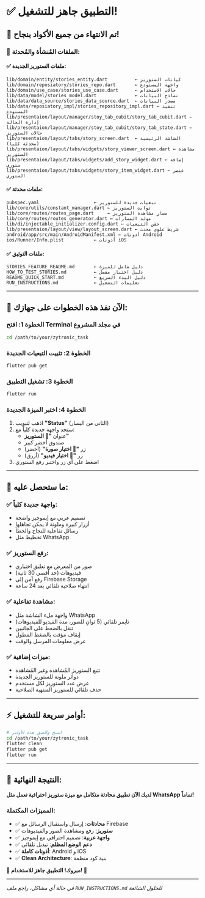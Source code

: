 # ✅ التطبيق جاهز للتشغيل!

## 🎉 تم الانتهاء من جميع الأكواد بنجاح!

### 📁 الملفات المُنشأة والمُحدثة:

#### ✅ ملفات الستوريز الجديدة:
```
lib/domain/entity/stories_entity.dart          ← كيانات الستوريز
lib/domain/reposiatory/stories_repo.dart       ← واجهة المستودع
lib/domain/use_case/stories_use_case.dart      ← حالات الاستخدام
lib/data/model/stories_model.dart              ← نماذج البيانات
lib/data/data_source/stories_data_source.dart  ← مصدر البيانات
lib/data/reposiatory_impl/stories_repository_impl.dart ← تنفيذ المستودع
lib/presentaion/layout/manager/stoy_tab_cubit/story_tab_cubit.dart ← إدارة الحالة
lib/presentaion/layout/manager/stoy_tab_cubit/story_tab_state.dart ← حالات الستوريز
lib/presentaion/layout/tabs/story_screen.dart  ← الشاشة الرئيسية (محدثة كلياً)
lib/presentaion/layout/tabs/widgets/story_viewer_screen.dart ← مشاهدة الستوريز
lib/presentaion/layout/tabs/widgets/add_story_widget.dart ← إضافة ستوري
lib/presentaion/layout/tabs/widgets/story_item_widget.dart ← عنصر الستوري
```

#### ✅ ملفات محدثة:
```
pubspec.yaml                    ← تبعيات جديدة للستوريز
lib/core/utils/constant_manager.dart ← ثوابت الستوريز
lib/core/routes/routes_page.dart     ← مسار مشاهدة الستوريز
lib/core/routes/routes_generator.dart ← مولد المسارات
lib/di/injectable_initializer.config.dart ← حقن التبعيات
lib/presentaion/layout/view/layout_screen.dart ← شريط علوي محدث
android/app/src/main/AndroidManifest.xml ← أذونات Android
ios/Runner/Info.plist           ← أذونات iOS
```

#### ✅ ملفات التوثيق:
```
STORIES_FEATURE_README.md       ← دليل شامل للميزة
HOW_TO_TEST_STORIES.md          ← دليل اختبار مفصل
README_QUICK_START.md           ← دليل البدء السريع
RUN_INSTRUCTIONS.md             ← تعليمات التشغيل
```

---

## 🚀 الآن نفذ هذه الخطوات على جهازك:

### الخطوة 1: افتح Terminal في مجلد المشروع
```bash
cd /path/to/your/zytronic_task
```

### الخطوة 2: تثبيت التبعيات الجديدة
```bash
flutter pub get
```

### الخطوة 3: تشغيل التطبيق
```bash
flutter run
```

### الخطوة 4: اختبر الميزة الجديدة
1. اذهب لتبويب **"Status"** (الثاني من اليسار)
2. ستجد واجهة جديدة كلياً مع:
   - عنوان **"📸 الستوريز"**
   - صندوق أخضر كبير
   - زر **"📸 اختيار صورة"** (أخضر)
   - زر **"🎥 اختيار فيديو"** (أزرق)
3. اضغط على أي زر واختبر رفع الستوري

---

## 🎯 ما ستحصل عليه:

### ✅ واجهة جديدة كلياً:
- تصميم عربي مع إيموجيز واضحة
- أزرار كبيرة وملونة لا يمكن تجاهلها
- رسائل تفاعلية للنجاح والخطأ
- تخطيط مثل WhatsApp

### ✅ رفع الستوريز:
- صور من المعرض مع تعليق اختياري
- فيديوهات (حد أقصى 30 ثانية)
- رفع آمن إلى Firebase Storage
- انتهاء صلاحية تلقائي بعد 24 ساعة

### ✅ مشاهدة تفاعلية:
- واجهة ملء الشاشة مثل WhatsApp
- تايمر تلقائي (5 ثوانِ للصور، مدة الفيديو للفيديوهات)
- تنقل بالضغط على الجانبين
- إيقاف مؤقت بالضغط المطول
- عرض معلومات المرسل والوقت

### ✅ ميزات إضافية:
- تتبع الستوريز المُشاهدة وغير المُشاهدة
- دوائر ملونة للستوريز الجديدة
- عرض عدد الستوريز لكل مستخدم
- حذف تلقائي للستوريز المنتهية الصلاحية

---

## ⚡ أوامر سريعة للتشغيل:

```bash
# انسخ والصق هذه الأوامر
cd /path/to/your/zytronic_task
flutter clean
flutter pub get
flutter run
```

---

## 🎉 النتيجة النهائية:

**لديك الآن تطبيق محادثة متكامل مع ميزة ستوريز احترافية تعمل مثل WhatsApp تماماً!**

### المميزات المكتملة:
- ✅ **محادثات**: إرسال واستقبال الرسائل مع Firebase
- ✅ **ستوريز**: رفع ومشاهدة الصور والفيديوهات
- ✅ **واجهة عربية**: تصميم احترافي مع إيموجيز
- ✅ **دعم الوضع المظلم**: تبديل تلقائي
- ✅ **أذونات كاملة**: Android و iOS
- ✅ **Clean Architecture**: بنية كود منظمة

**🎊 مبروك! التطبيق جاهز للاستخدام! 🎊**

---

*في حالة أي مشاكل، راجع ملف `RUN_INSTRUCTIONS.md` للحلول الشائعة*